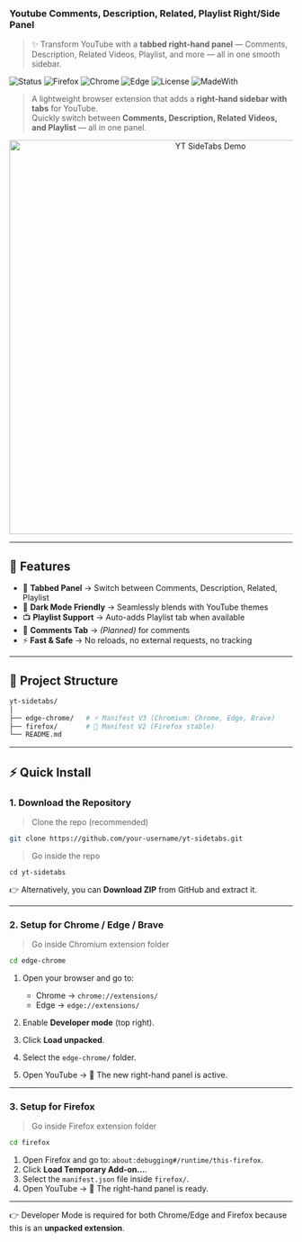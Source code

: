 ### Youtube Comments, Description, Related, Playlist Right/Side Panel   

> ✨ Transform YouTube with a **tabbed right-hand panel** — Comments, Description, Related Videos, Playlist, and more — all in one smooth sidebar.


![Status](https://img.shields.io/badge/status-active-success) ![Firefox](https://img.shields.io/badge/firefox-supported-orange?logo=firefox) ![Chrome](https://img.shields.io/badge/chrome-supported-green?logo=google-chrome) ![Edge](https://img.shields.io/badge/edge-supported-blue?logo=microsoft-edge) ![License](https://img.shields.io/badge/license-MIT-blue) ![MadeWith](https://img.shields.io/badge/made%20with-JavaScript-yellow?logo=javascript)

> A lightweight browser extension that adds a **right-hand sidebar with tabs** for YouTube.  
> Quickly switch between **Comments, Description, Related Videos, and Playlist** — all in one panel.  

<p align="center">
  <img src="assets/demo.gif" alt="YT SideTabs Demo" width="700px">
</p>  

---

## 🚀 Features  


- 📑 **Tabbed Panel** → Switch between Comments, Description, Related, Playlist  
- 🎨 **Dark Mode Friendly** → Seamlessly blends with YouTube themes  
- 📺 **Playlist Support** → Auto-adds Playlist tab when available  
- 💬 **Comments Tab** → *(Planned)* for comments  
- ⚡ **Fast & Safe** → No reloads, no external requests, no tracking  

---

## 📂 Project Structure  

```bash
yt-sidetabs/
│
├── edge-chrome/   # ⚡ Manifest V3 (Chromium: Chrome, Edge, Brave)
├── firefox/       # 🦊 Manifest V2 (Firefox stable)
└── README.md
```

---

## ⚡ Quick Install

### 1. Download the Repository

> Clone the repo (recommended)
```bash
git clone https://github.com/your-username/yt-sidetabs.git
```
> Go inside the repo
```
cd yt-sidetabs
```

👉 Alternatively, you can **Download ZIP** from GitHub and extract it.

---

### 2. Setup for Chrome / Edge / Brave

> Go inside Chromium extension folder
```bash
cd edge-chrome
```

1. Open your browser and go to:

   * Chrome → `chrome://extensions/`
   * Edge → `edge://extensions/`
2. Enable **Developer mode** (top right).
3. Click **Load unpacked**.
4. Select the `edge-chrome/` folder.
5. Open YouTube → 🎉 The new right-hand panel is active.

---

### 3. Setup for Firefox

> Go inside Firefox extension folder
```bash
cd firefox
```

1. Open Firefox and go to: `about:debugging#/runtime/this-firefox`.
2. Click **Load Temporary Add-on…**.
3. Select the `manifest.json` file inside `firefox/`.
4. Open YouTube → 🎉 The right-hand panel is ready.

---

👉 Developer Mode is required for both Chrome/Edge and Firefox because this is an **unpacked extension**.

